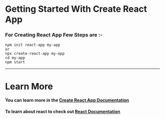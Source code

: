 # Getting Started With Create React App
### For Creating React App Few Steps are :-
```
npm init react-app my-app
or
npx create-react-app my-app
cd my-app
npm start
```
<hr/>

# Learn More
#### You can learn more in the [Create React App Documentation](https://legacy.reactjs.org/docs/getting-started.html)
#### To learn about react to check out [React Documentation](https://react.dev/)
